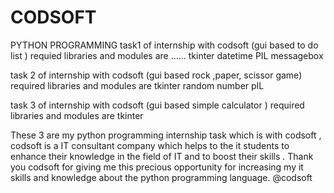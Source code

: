 # CODSOFT
PYTHON PROGRAMMING 
task1 of internship with codsoft (gui based to do list )
requied libraries and modules are ......
tkinter
datetime
PIL
messagebox


task 2 of internship with codsoft (gui based rock ,paper, scissor game)
required libraries and modules are 
tkinter
random number
pIL



task 3 of internship with codsoft (gui based simple calculator )
required libraries and modules are 
 tkinter 



These 3 are my python programming internship task which is with codsoft ,  codsoft is  a IT consultant company which helps to the  it students to enhance their knowledge in the field of IT and to boost their skills . 
Thank you codsoft for giving me this precious opportunity for increasing my it skills and knowledge about the python programming language. @codsoft 
